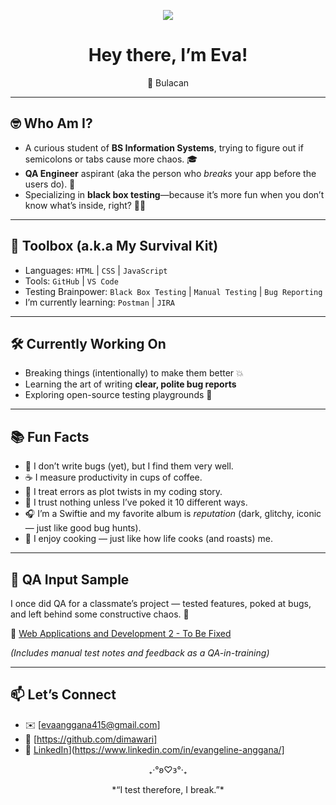 <p align="center">
  <img src="https://readme-typing-svg.demolab.com?font=Fira+Code&pause=1000&color=00BFFF&center=true&vCenter=true&width=435&lines=Testing+Enthusiast;QA-in-Training;Breaking+for+the+Better" />
</p>


<h1 align="center">Hey there, I’m Eva!</h1>
<p align="center">📍 Bulacan </p>

---

## 🤓 Who Am I?

- A curious student of **BS Information Systems**, trying to figure out if semicolons or tabs cause more chaos. 🎓
- **QA Engineer** aspirant (aka the person who *breaks* your app before the users do). 🧪
- Specializing in **black box testing**—because it’s more fun when you don’t know what’s inside, right? 🕵️‍♀️

---

## 🧰 Toolbox (a.k.a My Survival Kit)

- Languages: `HTML` | `CSS` | `JavaScript`  
- Tools: `GitHub` | `VS Code`   
- Testing Brainpower: `Black Box Testing` | `Manual Testing` | `Bug Reporting`
- I’m currently learning: `Postman` | `JIRA`

---

## 🛠️ Currently Working On

- Breaking things (intentionally) to make them better 💥  
- Learning the art of writing **clear, polite bug reports**  
- Exploring open-source testing playgrounds 🧩

---

## 📚 Fun Facts

- 🐛 I don’t write bugs (yet), but I find them very well.  
- ☕ I measure productivity in cups of coffee.  
- 🧠 I treat errors as plot twists in my coding story.  
- 🧷 I trust nothing unless I’ve poked it 10 different ways.  
- 🎧 I’m a Swiftie and my favorite album is *reputation* (dark, glitchy, iconic — just like good bug hunts).  
- 🍳 I enjoy cooking — just like how life cooks (and roasts) me.

---

## 📂 QA Input Sample

I once did QA for a classmate’s project — tested features, poked at bugs, and left behind some constructive chaos. 🐞

📄 [Web Applications and Development 2 - To Be Fixed](https://docs.google.com/spreadsheets/d/10v0ha6Bz_b8PyYRAhvoODsVBKwMMzp-a-xshPHCuoUs/edit?usp=sharing)

_(Includes manual test notes and feedback as a QA-in-training)_
  
---

## 📫 Let’s Connect

- ✉️ [evaanggana415@gmail.com]  
- 🐙 [https://github.com/dimawari]
- 💼 [LinkedIn](https://www.linkedin.com/in/yourusername/)](https://www.linkedin.com/in/evangeline-anggana/]



<p align="center">₊‧°𐐪♡𐑂°‧₊


<p align="center">*“I test therefore, I break.”*</p>


